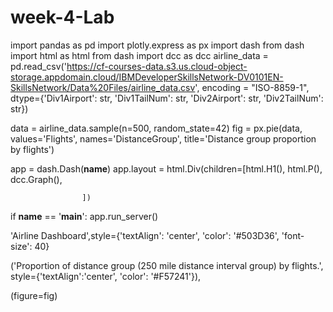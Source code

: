 # week-4-Lab

import pandas as pd
import plotly.express as px
import dash
from dash import html as html
from dash import dcc as dcc
airline_data =  pd.read_csv('https://cf-courses-data.s3.us.cloud-object-storage.appdomain.cloud/IBMDeveloperSkillsNetwork-DV0101EN-SkillsNetwork/Data%20Files/airline_data.csv', 
                            encoding = "ISO-8859-1",
                            dtype={'Div1Airport': str, 'Div1TailNum': str, 
                                   'Div2Airport': str, 'Div2TailNum': str})

data = airline_data.sample(n=500, random_state=42)
fig = px.pie(data, values='Flights', names='DistanceGroup', title='Distance group proportion by flights')

app = dash.Dash(__name__)
app.layout = html.Div(children=[html.H1(),
                                html.P(),
                                dcc.Graph(),

                    ])

if __name__ == '__main__':
    app.run_server()

'Airline Dashboard',style={'textAlign': 'center', 'color': '#503D36', 'font-size': 40}

('Proportion of distance group (250 mile distance interval group) by flights.', style={'textAlign':'center', 'color': '#F57241'}),

(figure=fig)
